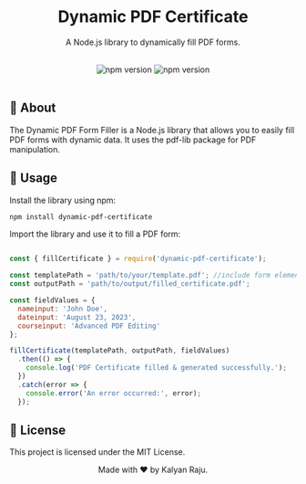 

<div align="center">
  <h1>Dynamic PDF Certificate</h1>
  <p>A Node.js library to dynamically fill PDF forms.</p>
</div>

<br>

<div align="center">
  <img src="https://img.shields.io/npm/v/dynamic-pdf-certificate.svg" alt="npm version" />
  <img src="https://img.shields.io/badge/License-MIT-yellow.svg" alt="npm version" />

</div>

<br>

## 📖 About

The Dynamic PDF Form Filler is a Node.js library that allows you to easily fill PDF forms with dynamic data. It uses the pdf-lib package for PDF manipulation.

## 🚀 Usage

Install the library using npm:

```bash
npm install dynamic-pdf-certificate
```
Import the library and use it to fill a PDF form:

```javascript

const { fillCertificate } = require('dynamic-pdf-certificate');

const templatePath = 'path/to/your/template.pdf'; //include form elements to be filled in your pdf. use adobe pdf or similar tools.
const outputPath = 'path/to/output/filled_certificate.pdf';

const fieldValues = {
  nameinput: 'John Doe',
  dateinput: 'August 23, 2023',
  courseinput: 'Advanced PDF Editing'
};

fillCertificate(templatePath, outputPath, fieldValues)
  .then(() => {
    console.log('PDF Certificate filled & generated successfully.');
  })
  .catch(error => {
    console.error('An error occurred:', error);
  });
```
## 📄 License
This project is licensed under the MIT License.

<div align="center">
  Made with ❤️ by Kalyan Raju.
</div>
